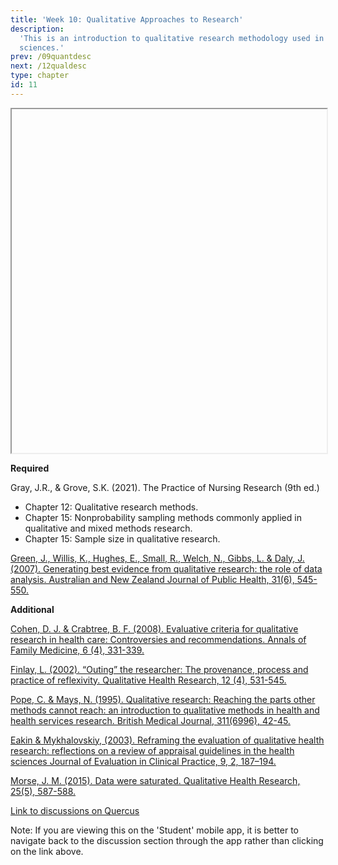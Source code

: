 ```yaml
---
title: 'Week 10: Qualitative Approaches to Research'
description:
  'This is an introduction to qualitative research methodology used in health
  sciences.'
prev: /09quantdesc
next: /12qualdesc
type: chapter
id: 11
---
```


<exercise id="1" title="Lecture recording">
 
<iframe src=""https://player.vimeo.com/video/635236174?h=3272fc5cab&amp;badge=0&amp;autopause=0&amp;player_id=0&amp;app_id=58479"" width="100%" height="550px" allowfullscreen></iframe>

</exercise>

<exercise id="2" title="Readings">

**Required**

Gray, J.R., & Grove, S.K. (2021). The Practice of Nursing
Research (9th ed.)

- Chapter 12: Qualitative research methods.
- Chapter 15: Nonprobability sampling methods commonly applied in qualitative
  and mixed methods research.
- Chapter 15: Sample size in qualitative research.

<a href="https://onlinelibrary-wiley-com.myaccess.library.utoronto.ca/doi/epdf/10.1111/j.1753-6405.2007.00141.x">Green,
J., Willis, K., Hughes, E., Small, R., Welch, N., Gibbs, L. & Daly, J. (2007).
Generating best evidence from qualitative research: the role of data analysis.
Australian and New Zealand Journal of Public Health, 31(6), 545-550.</a>

**Additional**

<a href="https://www.ncbi.nlm.nih.gov/pmc/articles/PMC2478498/pdf/0060331.pdf">Cohen,
D. J. & Crabtree, B. F. (2008). Evaluative criteria for qualitative research in
health care: Controversies and recommendations. Annals of Family Medicine, 6
(4), 331-339.</a>

<a href="https://journals-sagepub-com.myaccess.library.utoronto.ca/doi/abs/10.1177/104973202129120052">Finlay,
L. (2002). “Outing” the researcher: The provenance, process and practice of
reflexivity. Qualitative Health Research, 12 (4), 531-545.</a>

<a href="https://www.ncbi.nlm.nih.gov/pmc/articles/PMC2550091/pdf/bmj00599-0046.pdf">Pope,
C. & Mays, N. (1995). Qualitative research: Reaching the parts other methods
cannot reach: an introduction to qualitative methods in health and health
services research. British Medical Journal, 311(6996), 42-45.</a>

<a href="https://onlinelibrary-wiley-com.myaccess.library.utoronto.ca/doi/full/10.1046/j.1365-2753.2003.00392.x">Eakin
& Mykhalovskiy, (2003). Reframing the evaluation of qualitative health research:
reflections on a review of appraisal guidelines in the health sciences Journal
of Evaluation in Clinical Practice, 9, 2, 187–194.</a>

<a href="https://journals-sagepub-com.myaccess.library.utoronto.ca/doi/10.1177/1049732315576699">Morse,
J. M. (2015). Data were saturated. Qualitative Health Research, 25(5),
587-588.</a>

</exercise>

<exercise id="3" title="Discussion">

<a target="_parent" href="https://q.utoronto.ca/courses/227089/discussion_topics/">Link
to discussions on Quercus</a>

<qu>Note: If you are viewing this on the 'Student' mobile app, it is better to
navigate back to the discussion section through the app rather than clicking on
the link above.</qu>

</exercise>
